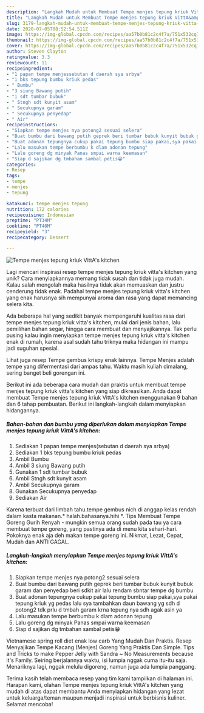 ```yaml
---
description: "Langkah Mudah untuk Membuat Tempe menjes tepung kriuk VittA&amp;#39;s kitchen Anti Gagal"
title: "Langkah Mudah untuk Membuat Tempe menjes tepung kriuk VittA&amp;#39;s kitchen Anti Gagal"
slug: 3179-langkah-mudah-untuk-membuat-tempe-menjes-tepung-kriuk-vitta-and-39-s-kitchen-anti-gagal
date: 2020-07-05T08:52:54.511Z
image: https://img-global.cpcdn.com/recipes/aa57b0b81c2c4f7a/751x532cq70/tempe-menjes-tepung-kriuk-vittas-kitchen-foto-resep-utama.jpg
thumbnail: https://img-global.cpcdn.com/recipes/aa57b0b81c2c4f7a/751x532cq70/tempe-menjes-tepung-kriuk-vittas-kitchen-foto-resep-utama.jpg
cover: https://img-global.cpcdn.com/recipes/aa57b0b81c2c4f7a/751x532cq70/tempe-menjes-tepung-kriuk-vittas-kitchen-foto-resep-utama.jpg
author: Steven Clayton
ratingvalue: 3.3
reviewcount: 11
recipeingredient:
- "1 papan tempe menjessebutan d daerah sya srbya"
- "1 bks tepung bumbu kriuk pedas"
- " Bumbu"
- "3 siung Bawang putih"
- "1 sdt tumbar bubuk"
- " Stngh sdt kunyit asam"
- " Secukupnya garam"
- " Secukupnya penyedap"
- " Air"
recipeinstructions:
- "Siapkan tempe menjes nya potong2 sesuai selera"
- "Buat bumbu dari bawang putih geprek beri tumbar bubuk kunyit bubuk garam dan penyedap beri sdkit air lalu rendam sbntar tempe dg bumbu"
- "Buat adonan tepungnya cukup pakai tepung bumbu siap pakai,sya pakai tepung kriuk yg pedas lalu sya tambahkan daun bawang yg sdh d potong2 tdk prlu d tmbah garam krna tepung nya sdh agak asin ya"
- "Lalu masukan tempe berbumbu k dlam adonan tepung"
- "Lalu goreng dg minyak Panas smpai warna keemasan"
- "Siap d sajikan dg tmbahan sambal petis😁"
categories:
- Resep
tags:
- tempe
- menjes
- tepung

katakunci: tempe menjes tepung 
nutrition: 172 calories
recipecuisine: Indonesian
preptime: "PT34M"
cooktime: "PT40M"
recipeyield: "3"
recipecategory: Dessert

---
```



![Tempe menjes tepung kriuk VittA&#39;s kitchen](https://img-global.cpcdn.com/recipes/aa57b0b81c2c4f7a/751x532cq70/tempe-menjes-tepung-kriuk-vittas-kitchen-foto-resep-utama.jpg)

Lagi mencari inspirasi resep tempe menjes tepung kriuk vitta&#39;s kitchen yang unik? Cara menyiapkannya memang tidak susah dan tidak juga mudah. Kalau salah mengolah maka hasilnya tidak akan memuaskan dan justru cenderung tidak enak. Padahal tempe menjes tepung kriuk vitta&#39;s kitchen yang enak harusnya sih mempunyai aroma dan rasa yang dapat memancing selera kita.

Ada beberapa hal yang sedikit banyak mempengaruhi kualitas rasa dari tempe menjes tepung kriuk vitta&#39;s kitchen, mulai dari jenis bahan, lalu pemilihan bahan segar, hingga cara membuat dan menyajikannya. Tak perlu pusing kalau ingin menyiapkan tempe menjes tepung kriuk vitta&#39;s kitchen enak di rumah, karena asal sudah tahu triknya maka hidangan ini mampu jadi suguhan spesial.

Lihat juga resep Tempe gembus krispy enak lainnya. Tempe Menjes adalah tempe yang difermentasi dari ampas tahu. Waktu masih kuliah dimalang, sering banget beli gorengan ini.


Berikut ini ada beberapa cara mudah dan praktis untuk membuat tempe menjes tepung kriuk vitta&#39;s kitchen yang siap dikreasikan. Anda dapat membuat Tempe menjes tepung kriuk VittA&#39;s kitchen menggunakan 9 bahan dan 6 tahap pembuatan. Berikut ini langkah-langkah dalam menyiapkan hidangannya.

<!--inarticleads1-->

##### Bahan-bahan dan bumbu yang diperlukan dalam menyiapkan Tempe menjes tepung kriuk VittA&#39;s kitchen:

1. Sediakan 1 papan tempe menjes(sebutan d daerah sya srbya)
1. Sediakan 1 bks tepung bumbu kriuk pedas
1. Ambil  Bumbu
1. Ambil 3 siung Bawang putih
1. Gunakan 1 sdt tumbar bubuk
1. Ambil  Stngh sdt kunyit asam
1. Ambil  Secukupnya garam
1. Gunakan  Secukupnya penyedap
1. Sediakan  Air


Karena terbuat dari limbah tahu.tempe gembus nich di anggap kelas rendah dalam kasta makanan.* halah.bahasanya.hihi *. Tips Membuat Tempe Goreng Gurih Renyah - mungkin semua orang sudah pada tau ya cara membuat tempe goreng, yang pastinya ada di menu kita sehari-hari. Pokoknya enak aja deh makan tempe goreng ini. Nikmat, Lezat, Cepat, Mudah dan ANTI GAGAL. 

<!--inarticleads2-->

##### Langkah-langkah menyiapkan Tempe menjes tepung kriuk VittA&#39;s kitchen:

1. Siapkan tempe menjes nya potong2 sesuai selera
1. Buat bumbu dari bawang putih geprek beri tumbar bubuk kunyit bubuk garam dan penyedap beri sdkit air lalu rendam sbntar tempe dg bumbu
1. Buat adonan tepungnya cukup pakai tepung bumbu siap pakai,sya pakai tepung kriuk yg pedas lalu sya tambahkan daun bawang yg sdh d potong2 tdk prlu d tmbah garam krna tepung nya sdh agak asin ya
1. Lalu masukan tempe berbumbu k dlam adonan tepung
1. Lalu goreng dg minyak Panas smpai warna keemasan
1. Siap d sajikan dg tmbahan sambal petis😁


Vietnamese spring roll diet enak low carb Yang Mudah Dan Praktis. Resep Menyajikan Tempe Kacang (Menjes) Goreng Yang Praktis Dan Simple. Tips and Tricks to make Pepper Jelly with Sandra ~ No Measurements because it&#39;s Family. Seiring berjalannya waktu, isi lumpia nggak cuma itu-itu saja. Menariknya lagi, nggak melulu digoreng, namun juga ada lumpia panggang. 

Terima kasih telah membaca resep yang tim kami tampilkan di halaman ini. Harapan kami, olahan Tempe menjes tepung kriuk VittA&#39;s kitchen yang mudah di atas dapat membantu Anda menyiapkan hidangan yang lezat untuk keluarga/teman maupun menjadi inspirasi untuk berbisnis kuliner. Selamat mencoba!

